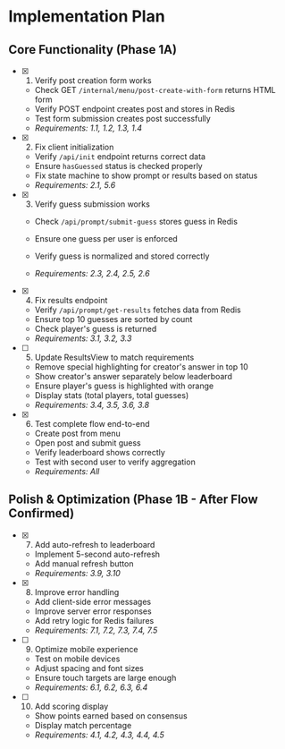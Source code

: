 # Implementation Plan

## Core Functionality (Phase 1A)

- [x] 1. Verify post creation form works

  - Check GET `/internal/menu/post-create-with-form` returns HTML form
  - Verify POST endpoint creates post and stores in Redis
  - Test form submission creates post successfully
  - _Requirements: 1.1, 1.2, 1.3, 1.4_

- [x] 2. Fix client initialization

  - Verify `/api/init` endpoint returns correct data
  - Ensure `hasGuessed` status is checked properly
  - Fix state machine to show prompt or results based on status
  - _Requirements: 2.1, 5.6_

- [x] 3. Verify guess submission works

  - Check `/api/prompt/submit-guess` stores guess in Redis
  - Ensure one guess per user is enforced
  - Verify guess is normalized and stored correctly


  - _Requirements: 2.3, 2.4, 2.5, 2.6_

- [x] 4. Fix results endpoint

  - Verify `/api/prompt/get-results` fetches data from Redis
  - Ensure top 10 guesses are sorted by count
  - Check player's guess is returned
  - _Requirements: 3.1, 3.2, 3.3_

- [ ] 5. Update ResultsView to match requirements


  - Remove special highlighting for creator's answer in top 10
  - Show creator's answer separately below leaderboard
  - Ensure player's guess is highlighted with orange
  - Display stats (total players, total guesses)
  - _Requirements: 3.4, 3.5, 3.6, 3.8_

- [x] 6. Test complete flow end-to-end


  - Create post from menu
  - Open post and submit guess
  - Verify leaderboard shows correctly
  - Test with second user to verify aggregation
  - _Requirements: All_

## Polish & Optimization (Phase 1B - After Flow Confirmed)

- [x] 7. Add auto-refresh to leaderboard



  - Implement 5-second auto-refresh
  - Add manual refresh button
  - _Requirements: 3.9, 3.10_

- [x] 8. Improve error handling



  - Add client-side error messages
  - Improve server error responses
  - Add retry logic for Redis failures
  - _Requirements: 7.1, 7.2, 7.3, 7.4, 7.5_

- [ ] 9. Optimize mobile experience

  - Test on mobile devices
  - Adjust spacing and font sizes
  - Ensure touch targets are large enough
  - _Requirements: 6.1, 6.2, 6.3, 6.4_

- [ ] 10. Add scoring display
  - Show points earned based on consensus
  - Display match percentage
  - _Requirements: 4.1, 4.2, 4.3, 4.4, 4.5_
